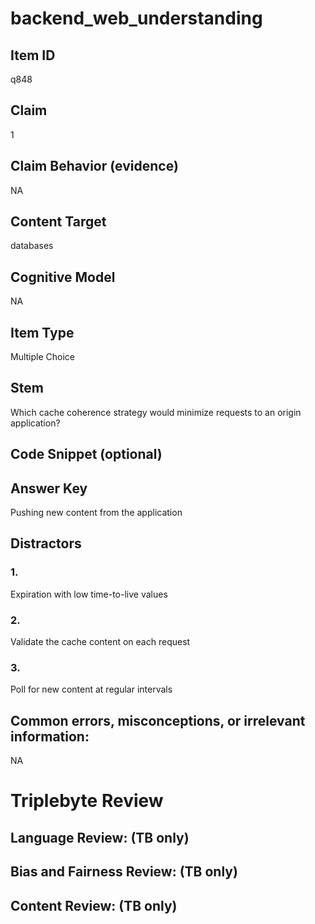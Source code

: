 # backend_web_understanding

## Item ID
q848

## Claim
1

## Claim Behavior (evidence)
NA

## Content Target
databases

## Cognitive Model
NA

## Item Type
Multiple Choice

## Stem
Which cache coherence strategy would minimize requests to an origin application?

## Code Snippet (optional)


## Answer Key
Pushing new content from the application

## Distractors

### 1.
Expiration with low time-to-live values

### 2.
Validate the cache content on each request

### 3.
Poll for new content at regular intervals

## Common errors, misconceptions, or irrelevant information:
NA

# Triplebyte Review


## Language Review: (TB only)


## Bias and Fairness Review: (TB only)


## Content Review: (TB only)

